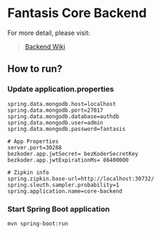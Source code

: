 # Fantasis Core Backend

For more detail, please visit:
> [Backend Wiki](https://gitlab.com/fantasis-team/fantasis-core-backend/-/wikis/home)

## How to run?

### Update application.properties
```
spring.data.mongodb.host=localhost
spring.data.mongodb.port=27017
spring.data.mongodb.database=authdb
spring.data.mongodb.user=admin
spring.data.mongodb.password=fantasis

# App Properties
server.port=30288
bezkoder.app.jwtSecret= bezKoderSecretKey
bezkoder.app.jwtExpirationMs= 86400000

# Zipkin info
spring.zipkin.base-url=http://localhost:30732/
spring.sleuth.sampler.probability=1
spring.application.name=core-backend
```

### Start Spring Boot application
```
mvn spring-boot:run
```
